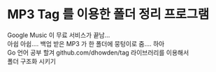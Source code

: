 # MP3 Tag 를 이용한 폴더 정리 프로그램
Google Music 이 무료 서비스가 끝남...  
아쉽 아쉽.... 백업 받은 MP3 가 한 폴더에 뭉텅이로 줌.... 하아  
Go 언어 공부 할겨 github.com/dhowden/tag 라이브러리를 이용해서  
폴더 구조화 시키기